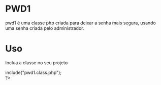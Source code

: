 # PWD1
pwd1 é uma classe php criada para deixar a senha mais segura, usando uma senha criada pelo administrador.
<br>
# Uso
Inclua a classe no seu projeto
<br>
<?php<br>
include("pwd1.class.php");<br>
?>
